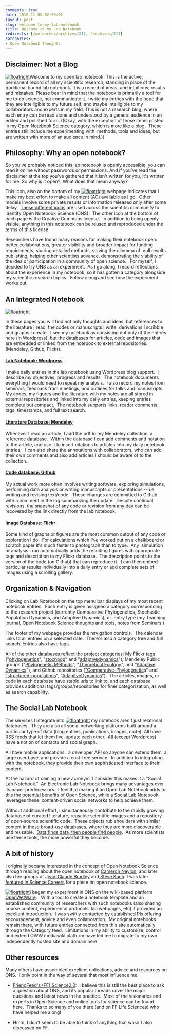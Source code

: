 ```yaml
---
comments: true
date: 2010-11-08 02:50:02
layout: post
slug: welcome-to-my-lab-notebook
title: Welcome to my Lab Notebook
redirects: [/wordpress/archives/211, /archives/211]
categories:
- Open Notebook Thoughts
---
```


## Disclaimer: Not a Blog

[![floatright](http://farm4.staticflickr.com/3053/3013680713_cfcebbd403_t.jpg)](http://www.flickr.com/photos/twid/3013680713/in/faves-cboettig/)Welcome to my open lab notebook.  This is the active, permanent record of all my scientific research, standing in place of the traditional bound lab notebook.  It is a record of ideas, and intuitions; results and mistakes.  Please bear in mind that the notebook is primarily a tool for me to do science, not communicate it.  I write my entries with the hope that they are intelligible to my future self; and maybe intelligible to my collaborators and experts in my field.  This is not a research blog, where each entry can be read alone and understood by a general audience in an edited and polished form. ((Okay, with the exception of those items posted in my Open Notebook Science category, which is more like a blog.  These entries still include me experimenting with  methods, tools and ideas, but are written with more of an audience in mind.))


## Philosophy: Why an open notebook?

So you've probably noticed this lab notebook is openly accessible,  you can read it online without passwords or permissions.  And if you've  read the disclaimer at the top you've gathered that it isn't written for  you, it's written for me.  So why is it open?  What does that mean anyway?

This icon, also on the bottom of my [![floatright](http://onsclaims.wikispaces.com/file/view/ons-aci2.png/61358668/ons-aci2.png)](http://onsclaims.wikispaces.com) webpage indicates that I make my best effort to make all content (AC) available as I go.  Other models involve some private results or information released only after some delay.  [These different icons](http://onsclaims.wikispaces.com) are used across the scientific community to identify Open Notebook Science (ONS).  The other icon at the bottom of each page is the Creative Commons license.  In addition to being openly visible, anything in this notebook can be reused and reproduced under the terms of this license.

Researchers have found many reasons for making their notebook open: better collaborations, greater visibility and broader impact for funding requirements, sharing detailed methods, solving the dilemma of  null results publishing, helping other scientists advance, demonstrating the viability of the idea or participation in a community of open science.   For myself, I decided to try ONS as an experiment.  As I go along, I record reflections about the experience in my notebook, so it has gotten a category alongside my scientific research topics.  Follow along and see how the experiment works out.


## An Integrated Notebook


[![floatright](http://www.carlboettiger.info/wp-content/uploads/2010/11/mynotebook-300x123.png)](http://www.carlboettiger.info/wp-content/uploads/2010/11/mynotebook.png)

In these pages you will find not only thoughts and ideas, but references to the literature I read, the codes or manuscripts I write, derivations I scribble and graphs I create.   I see my notebook as consisting not only of the entries here (in Wordpress), but the databases for articles, code and images that are embedded or linked from the notebook to external repositories. (Mendeley, Github, Flickr).


#### [Lab Notebook: Wordpress](http://www.carlboettiger.info/research/lab-notebook)


I make daily entries in the lab notebook using Wordpress blog support.  I describe my objectives, progress and results   The notebook documents everything I would need to repeat my  analysis.  I also record my notes from seminars, feedback from meetings, and outlines for talks and manuscripts.  My codes, my figures and the literature with my notes are all stored in  external repositories and linked into my daily entries, keeping entries  complete but compact.  The notebook supports links, reader comments, tags, timestamps, and full text search.


#### [Literature Database: Mendeley](http://www.mendeley.com/profiles/carl-boettiger/)


Whenever I read an article, I add the pdf to my Mendeley collection, a reference database.  Within the database I can add comments and notation to the article, and use it to insert citations to articles into my daily notebook entries.    I can also share the annotations with collaborators, who can add their own comments and also add articles I should be aware of to the collection.


#### [Code database: Github](https://github.com/cboettig)


My actual work more often involves writing software, exploring simulations, performing data analysis or writing manuscripts or presentations -- i.e. writing and revising text/code.  These changes are committed to Github with a comment in the log summarizing the update.  Despite continual revisions, the snapshot of any code or revision from any day can be recovered by the link directly from the lab notebook.


#### [Image Database: Flickr](http://www.flickr.com/photos/cboettig/collections/)


Some kind of graphs or figures are the most common output of any code or exploration I do.  For calculations which I've worked out on a chalkboard or scratch paper it's much faster to photograph than to type.  Any  simulation or analysis I run automatically adds the resulting figures with appropriate tags and description to my Flickr database.  The description points to the version of the code (on Github) that can reproduce it.  I can then embed particular results individually into a daily entry or add complete sets of images using a scrolling gallery.


## Organization & Navigation


Clicking on Lab Notebook on the top menu bar displays of my most recent notebook entries.  Each entry is given assigned a category corresponding to the research project (currently Comparative Phylogenetics, Stochastic Population Dynamics, and Adaptive Dynamics), or  entry type (my Teaching journal, Open Notebook Science thoughts and tools, notes from Seminars.)

The footer of my webpage provides the navigation controls.  The calendar links to all entries on a selected date.  There's also a category tree and full search. Entries also have tags.

All of the other databases reflect the project categories: My Flickr tags ("[phylogenetics](http://www.flickr.com/photos/cboettig/tags/phylogenetics/)", "[stochpop](http://www.flickr.com/photos/cboettig/tags/stochpop/)" and "[adaptivedynamics](http://www.flickr.com/photos/cboettig/tags/adaptivedynamics/)"), Mendeley Public groups ("[Phylogenetic Methods](http://www.mendeley.com/groups/529971/phylogenetic-methods/)", "[Theoretical Ecology](http://www.mendeley.com/groups/634301/theoretical-ecology/)", and "[Adaptive Dynamics](http://www.mendeley.com/groups/529981/adaptive-dynamics/)"), and Github repositories (["Comparative-Phylogenetic](https://github.com/cboettig/Comparative-Phylogenetics)s" and ["structured-populations](https://github.com/cboettig/structured-populations)", "[AdapitveDynamics](https://github.com/cboettig/AdaptiveDynamics)").  The articles, images, or code in each database have stable urls to link to, and each database provides additional tags/groups/repositories for finer categorization, as well as search capability.


## The Social Lab Notebook


The services I integrate into [![floatright](http://www.carlboettiger.info/wp-content/uploads/2010/11/social.png)](http://www.carlboettiger.info/wp-content/uploads/2010/11/social.png) my notebook aren't just relational databases.  They are also all social networking platforms built around a particular type of data (blog entries, publications, images, code). All have RSS feeds that let them live-update each other.  All (except Wordpress) have a notion of contacts and social graph.

All have mobile applications,  a developer API so anyone can extend  them, a large user base, and provide a cost-free service.  In addition  to integrating with the notebook, they provide their own sophisticated  interface to their content.

At the hazard of coining a new acronym, I consider this makes it a "Social Lab Notebook."  An Electronic Lab Notebook brings many advantages over its paper predecessors.  I feel that making it an Open Lab Notebook adds to this the potential benefits of Open Science, while a Social Lab Notebook leverages these  content-driven social networks to help achieve them.

Without additional effort, I simultaneously contribute to the rapidly growing database of curated literature, reusable scientific images and a repository of open-source scientific code.  These objects rub shoulders with similar content in these broad-use databases, where they are more discoverable and reusable.  [Data finds data, then people find people](http://blog.jonudell.net/2007/07/02/data-finds-data-then-people-find-people/).  As more scientists use these tools, the more powerful they become.


## A bit of history


I originally became interested in the concept of Open Notebook Science through reading about the open notebook of [Cameron Neylon](http://cameronneylon.net/), and later also the groups of J[ean-Claude Bradley](http://usefulchem.blogspot.com/) and[ Steve Koch](http://openwetware.org/wiki/User:Skoch3).  I was later [featured in Science Careers](http://sciencecareers.sciencemag.org/career_magazine/previous_issues/articles/2010_04_09/caredit.a1000036) for a piece on open notebook science.  

[![floatright](http://www.carlboettiger.info/wp-content/uploads/2010/11/OWWEmblem.png)](http://openwetware.org/wiki/Main_Page)I began my experiment in ONS on the wiki-based platform [OpenWetWare](http://openwetware.org/wiki/User:Carl_Boettiger).   With a tool to create a notebook template and an established community of researchers with such notebooks (also sharing course content, experimental protocols, lab webpages, etc) it provided an excellent introduction.  I was swiftly contacted by established PIs offering encouragement, advice and even collaboration.  My original notebooks remain there, with future entries connected from this site automatically through the Category feed.  Limitations in my ability to customize, control and extend OWW mediawiki platform have led me to migrate to my own independently hosted site and domain here.


## Other resources


Many others have assembled excellent collections, advice and resources on ONS.  I only point in the way of several that most influence me.



	
  * [FriendFeed's (FF) Science2.0](http://friendfeed.com/science-2-0):  I believe this is still the best place to ask a question about ONS, and its popular threads cover the major questions and latest news in the practice.  Most of the visionaries and experts in Open Science and online tools for science can be found here.  Thanks to so many of you there (and on FF Life Sciences) who have helped me along!

	
  * Hmm, I don't seem to be able to think of anything that wasn't also discussed on FF.


